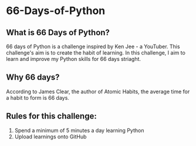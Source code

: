 # 66-Days-of-Python

## What is 66 Days of Python?
66 days of Python is a challenge inspired by Ken Jee - a YouTuber. This challenge's aim is to create the habit of learning. In this challenge, I aim to learn and improve my Python skills for 66 days striaght.

## Why 66 days?
According to James Clear, the author of Atomic Habits, the average time for a habit to form is 66 days. 

## Rules for this challenge:
1. Spend a minimum of 5 minutes a day learning Python
2. Upload learnings onto GitHub
